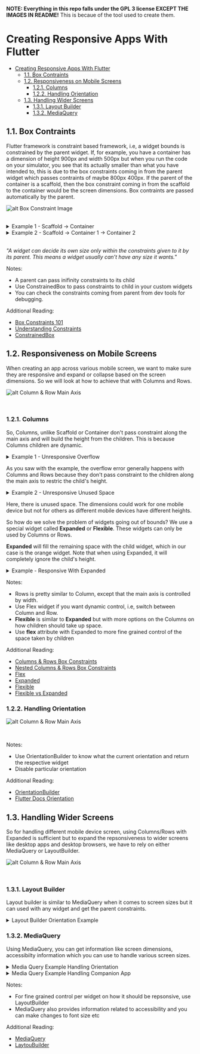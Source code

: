 **NOTE: Everything in this repo falls under the GPL 3 license EXCEPT THE IMAGES IN README!** This is becaue of the tool used to create them.
<br/>
# Creating Responsive Apps With Flutter

- [Creating Responsive Apps With Flutter](#creating-responsive-apps-with-flutter)
  - [1.1. Box Contraints](#11-box-contraints)
  - [1.2. Responsiveness on Mobile Screens](#12-responsiveness-on-mobile-screens)
    - [1.2.1. Columns](#121-columns)
    - [1.2.2. Handling Orientation](#122-handling-orientation)
  - [1.3. Handling Wider Screens](#13-handling-wider-screens)
    - [1.3.1. Layout Builder](#131-layout-builder)
    - [1.3.2. MediaQuery](#132-mediaquery)

## 1.1. Box Contraints

Flutter framework is constraint based framework, i.e, a widget bounds is constrained by the parent widget. If, for example, you have a container has a dimension of height 900px and width 500px but when you run the code on your simulator, you see that its actually smaller than what you have intended to, this is due to the box constraints coming in from the parent widget which passes contraints of maybe 800px 400px. If the parent of the container is a scaffold, then the box constraint coming in from the scaffold to the container would be the screen dimensions. Box contraints are passed automatically by the parent.

![alt Box Constraint Image](images/box_constraint_1.png)

<br/>

<details>
  <summary>Example 1 - Scaffold -> Container</summary>

<p>

```dart
import 'package:flutter/material.dart';
import 'package:flutter/widgets.dart';

class Example1 extends StatelessWidget {
  const Example1({Key key}) : super(key: key);

  @override
  Widget build(BuildContext context) {
    //Scaffold passes down screen dimensions as constraints  
    return Scaffold(
      appBar: AppBar(
        title: Text('Example 1'),
      ),
      body: Container(
        color: Colors.green,
        width: double.infinity,
        height: double.infinity,
      ),
    );
  }
}
```
</p>
</details>

<details>
  <summary>Example 2 - Scaffold -> Container 1 -> Container 2</summary>

<p>

```dart
import 'package:flutter/material.dart';
import 'package:flutter/widgets.dart';

class Example2 extends StatelessWidget {
  const Example1({Key key}) : super(key: key);

  @override
  Widget build(BuildContext context) {
    //Scaffold passes down screen dimensions as constraints
    return Scaffold(
      appBar: AppBar(
        title: Text('Example 1'),
      ),
      body: Container(
        width: 200,
        height: 200,
        child: Container(
          color: Colors.green,
          width: double.infinity,
          height: double.infinity,
        ),
      ),
    );
  }
}
```
</p>
</details>

<br/>

*"A widget can decide its own size only within the constraints given to it by its parent. This means a widget usually can’t have any size it wants."*

Notes:
- A parent can pass inifinity constraints to its child
- Use ConstrainedBox to pass constraints to child in your custom widgets
- You can check the constraints coming from parent from dev tools for debugging.

Additional Reading:
- [Box Constraints 101](https://marsgoat.medium.com/flutter-box-constraints-101-the-basics-bd0babe650f9)
- [Understanding Constraints](https://flutter.dev/docs/development/ui/layout/constraints)
- [ConstrainedBox](https://api.flutter.dev/flutter/widgets/ConstrainedBox-class.html)

## 1.2. Responsiveness on Mobile Screens
When creating an app across various mobile screen, we want to make sure they are responsive and expand or collapse based on the screen dimensions. So we will look at how to achieve that with Columns and Rows.

![alt Column & Row Main Axis](images/main_axis.png)

<br/>

### 1.2.1. Columns

So, Columns, unlike Scaffold or Container don't pass constraint along the main axis and will build the height from the children. This is because Columns children are dynamic.

<details>
  <summary>Example 1 - Unresponsive Overflow</summary>

<p>

```dart
import 'package:flutter/material.dart';
import 'package:flutter/widgets.dart';

class ColumnExample1 extends StatelessWidget {
  const ColumnExample1({Key key}) : super(key: key);

  @override
  Widget build(BuildContext context) {
    return Scaffold(
      appBar: AppBar(
        title: Text('Example 1'),
      ),
      //if the containers height are infite here, the app will //crash
      body: Column(
        children: [
          Container(
            color: Colors.green,
            height: 100,
          ),
          Container(
            color: Colors.blue,
            height: 300,
          ),
          Container(
            color: Colors.orange,
            height: 1000,
          ),
        ],
      ),
    );
  }
}
```
</p>
</details>

As you saw with the example, the overflow error generally happens with Columns and Rows because they don't pass constraint to the children along the main axis to restric the child's height.

<details>
  <summary>Example 2 - Unresponsive Unused Space</summary>

<p>

```dart
import 'package:flutter/material.dart';
import 'package:flutter/widgets.dart';

class ColumnExample1 extends StatelessWidget {
  const ColumnExample1({Key key}) : super(key: key);

  @override
  Widget build(BuildContext context) {
    return Scaffold(
      appBar: AppBar(
        title: Text('Example 1'),
      ),
      //if the containers height are infite here, the app will //crash
      body: Column(
        children: [
          Container(
            color: Colors.green,
            height: 100,
          ),
          Container(
            color: Colors.blue,
            height: 300,
          ),
          Container(
            color: Colors.orange,
            height: 100,
          ),
        ],
      ),
    );
  }
}
```
</p>
</details>

Here, there is unused space. The dimensions could work for one mobile device but not for others as
different mobile devices have different heights.

So how do we solve the problem of widgets going out of bounds? We use a special widget called **Expanded** or **Flexible**. These widgets can only be used by Columns or Rows.

**Expanded** will fill the remaining space with the child widget, which in our case is the orange widget. Note that when using Expanded, it will completely ignore the child's height.

<details>
  <summary>Example - Responsive With Expanded</summary>

<p>

```dart
import 'package:flutter/material.dart';
import 'package:flutter/widgets.dart';

class ColumnExampleResponsive extends StatelessWidget {
  const ColumnExampleResponsive({Key key}) : super(key: key);

  @override
  Widget build(BuildContext context) {
    return Scaffold(
      appBar: AppBar(
        title: Text('Example 1'),
      ),
      body: Column(
        children: [
          Container(
            color: Colors.green,
            height: 100,
          ),
          Container(
            color: Colors.blue,
            height: 300,
          ),
          Expanded(
            child: Container(
              color: Colors.orange,
              height: 500,
            ),
          ),
        ],
      ),
    );
  }
}
```
</p>
</details>

Notes:
- Rows is pretty similar to Column, except that the main axis is controlled by width.
- Use Flex widget if you want dynamic control, i.e, switch between Column and Row.
- **Flexible** is similar to **Expanded** but with more options on the Columns on how children should take up space.
- Use **flex** attribute with Expanded to more fine grained control of the space taken by children

Additional Reading:
- [Columns & Rows Box Constraints](https://itnext.io/flutter-box-constraints-columns-rows-382dcf82256a)
- [Nested Columns & Rows Box Constraints](https://marsgoat.medium.com/flutter-box-constraints-nested-column-s-row-s-3dfacada7361)
- [Flex](https://api.flutter.dev/flutter/widgets/Flex-class.html)
- [Expanded](https://api.flutter.dev/flutter/widgets/Expanded-class.html)
- [Flexible](https://api.flutter.dev/flutter/widgets/Flexible-class.html)
- [Flexible vs Expanded](https://itnext.io/flutter-responsive-apps-flexible-vs-expanded-ff8cc92b468f)

### 1.2.2. Handling Orientation

![alt Column & Row Main Axis](images/orientation.png)

<br/>

Notes:

- Use OrientationBuilder to know what the current orientation and return the respective widget
- Disable particular orientation

Additional Reading:
- [OrientationBuilder](https://api.flutter.dev/flutter/widgets/OrientationBuilder-class.html)
- [Flutter Docs Orientation](https://flutter.dev/docs/cookbook/design/orientation)

## 1.3. Handling Wider Screens

So for handling different mobile device screen, using Columns/Rows with Expanded is sufficient but to 
expand the repsonsiveness to wider screens like desktop apps and desktop browsers, we have to rely on 
either MediaQuery or LayoutBuilder.

![alt Column & Row Main Axis](images/widescreen.png)

<br/>

### 1.3.1. Layout Builder

Layout builder is similar to MediaQuery when it comes to screen sizes but it can used with any widget 
and get the parent constraints.

<details>
  <summary>Layout Builder Orientation Example</summary>

<p>

```dart
import 'package:flutter/material.dart';
import 'package:flutter/widgets.dart';

import '../responsive_util.dart';

class LayoutBuilderResponsive extends StatelessWidget {
  const LayoutBuilderResponsive({Key key}) : super(key: key);

  @override
  Widget build(BuildContext context) {
    return Scaffold(
      appBar: ResponsiveUtil.isWideScreen(context)
          ? null
          : AppBar(
              title: Text('LayoutBuilder Responsive'),
            ),
      body: LayoutBuilder(
        builder: (context, constraints) {
          return GridView.count(
            crossAxisCount: constraints.maxWidth < 500 ? 2 : 4,
            children: List.generate(100, (index) {
              return Container(
                child: Center(
                  child: Image.network(
                    'https://picsum.photos/id/${index + 400}/${constraints.maxWidth < 500 ? (constraints.maxWidth / 2).round() : (constraints.maxWidth / 4).round()}',
                    loadingBuilder: (BuildContext context, Widget child,
                        ImageChunkEvent loadingProgress) {
                      if (loadingProgress == null) return child;
                      return Center(
                        child: CircularProgressIndicator(),
                      );
                    },
                  ),
                ),
              );
            }),
          );
        },
      ),
    );
  }
}
```
</p>
</details>

### 1.3.2. MediaQuery

Using MediaQuery, you can get information like screen dimensions, accessibilty information which you can use to handle various screen sizes.

<details>
  <summary>Media Query Example Handling Orientation</summary>

<p>

```dart
import 'package:flutter/material.dart';
import 'package:flutter/widgets.dart';

import '../responsive_util.dart';

class MediaQueryResponsive extends StatelessWidget {
  const MediaQueryResponsive({Key key}) : super(key: key);

  @override
  Widget build(BuildContext context) {
    return Scaffold(
        appBar: ResponsiveUtil.isWideScreen(context)
            ? null
            : AppBar(
                title: Text('MediaQuery Responsive'),
              ),
        body: GridView.count(
          crossAxisCount: MediaQuery.of(context).size.width < 500 ? 2 : 4,
          children: List.generate(100, (index) {
            return Container(
              child: Center(
                child: Image.network(
                  'https://picsum.photos/id/${index + 100}/${MediaQuery.of(context).size.width < 500 ? (MediaQuery.of(context).size.width / 2).round() : (MediaQuery.of(context).size.width / 4).round()}',
                  loadingBuilder: (BuildContext context, Widget child,
                      ImageChunkEvent loadingProgress) {
                    if (loadingProgress == null) return child;
                    return Center(
                      child: CircularProgressIndicator(),
                    );
                  },
                ),
              ),
            );
          }),
        ));
  }
}

```
</p>
</details>

<details>
  <summary>Media Query Example Handling Companion App</summary>

<p>

```dart

class ResponsiveUtil {
  static final kBreakPoint = 800;

  static bool isWideScreen(BuildContext context) {
    return MediaQuery.of(context).size.width > kBreakPoint;
  }
}

class MyHomePage extends StatefulWidget {
  MyHomePage({Key key, this.title}) : super(key: key);

  final String title;

  @override
  _MyHomePageState createState() => _MyHomePageState();
}

class _MyHomePageState extends State<MyHomePage> {
  PageController _controller = PageController(
    initialPage: 0,
  );

  @override
  void dispose() {
    _controller.dispose();
    super.dispose();
  }

  @override
  Widget build(BuildContext context) {
    return Scaffold(
      appBar: AppBar(
        title: Text(widget.title),
      ),
      body: ResponsiveUtil.isWideScreen(context)
          ? SafeArea(
              child: Row(
                children: [
                  Container(
                    width: MediaQuery.of(context).size.width * .30,
                    child: ListView(
                      children: [
                        ListTile(
                          title: Center(
                            child: Text('OPTIONS'),
                          ),
                        ),
                        Divider(
                          color: Colors.orange,
                        ),
                        ListTileCustomWideScreen(
                            title: 'Box Constraint Examples',
                            onTap: () => _controller.page == 0
                                ? null
                                : _controller.animateToPage(0,
                                    duration: Duration(milliseconds: 500),
                                    curve: Curves.fastLinearToSlowEaseIn)),
                        Divider(
                          color: Colors.white,
                        ),
                        ListTileCustomWideScreen(
                            title: 'Columns & Rows',
                            onTap: () => _controller.page == 1
                                ? null
                                : _controller.animateToPage(1,
                                    duration: Duration(milliseconds: 500),
                                    curve: Curves.fastLinearToSlowEaseIn)),
                        Divider(
                          color: Colors.white,
                        ),
                        ListTileCustomWideScreen(
                            title: 'Media Query',
                            onTap: () => _controller.page == 2
                                ? null
                                : _controller.animateToPage(2,
                                    duration: Duration(milliseconds: 500),
                                    curve: Curves.fastLinearToSlowEaseIn)),
                        Divider(
                          color: Colors.white,
                        ),
                        ListTileCustomWideScreen(
                            title: 'Layout Builder',
                            onTap: () => _controller.page == 3
                                ? null
                                : _controller.animateToPage(3,
                                    duration: Duration(milliseconds: 500),
                                    curve: Curves.fastLinearToSlowEaseIn)),
                        Divider(
                          color: Colors.white,
                        )
                      ],
                    ),
                  ),
                  VerticalDivider(
                    color: Colors.grey,
                    indent: 0,
                    endIndent: 0,
                    thickness: 1,
                    width: 0.5,
                  ),
                  Expanded(
                      child: PageView(
                    physics: NeverScrollableScrollPhysics(),
                    pageSnapping: false,
                    controller: _controller,
                    children: [
                      BoxContraintExamples(),
                      ColumnExamples(),
                      MediaQueryResponsive(),
                      LayoutBuilderResponsive()
                    ],
                  ))
                ],
              ),
            )
          : SafeArea(
              child: ListView(
                children: [
                  ListTileCustom(
                      title: 'Box Constraint Examples',
                      screen: BoxContraintExamples()),
                  Divider(
                    color: Colors.white,
                  ),
                  ListTileCustom(
                      title: 'Columns & Rows', screen: ColumnExamples()),
                  Divider(
                    color: Colors.white,
                  ),
                  ListTileCustom(
                      title: 'Mobile Screen Orientation',
                      screen: OrientationExamples()),
                  Divider(
                    color: Colors.white,
                  ),
                  ListTileCustom(
                      title: 'Media Query', screen: MediaQueryResponsive()),
                  Divider(
                    color: Colors.white,
                  ),
                  ListTileCustom(
                      title: 'Layout Builder',
                      screen: LayoutBuilderResponsive()),
                  Divider(
                    color: Colors.white,
                  )
                ],
              ),
            ),
    );
  }
}


```
</p>
</details>

Notes:
- For fine grained control per widget on how it should be repsonsive, use LayoutBuilder
- MediaQuery also provides information related to accessibility and you can make changes to font size etc

Additional Reading:
- [MediaQuery](https://api.flutter.dev/flutter/widgets/MediaQuery-class.html)
- [LaytouBuilder](https://api.flutter.dev/flutter/widgets/LayoutBuilder-class.html)

